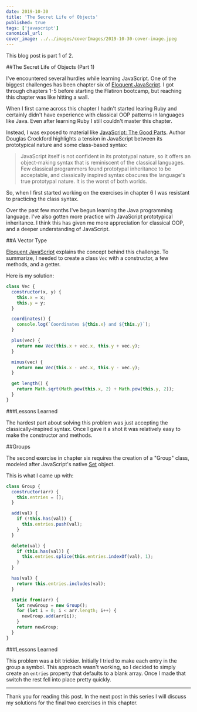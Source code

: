 ```yaml
---
date: 2019-10-30
title: 'The Secret Life of Objects'
published: true
tags: ['javascript']
canonical_url:
cover_image: ../../images/coverImages/2019-10-30-cover-image.jpeg
---
```


This blog post is part 1 of 2.

##The Secret Life of Objects (Part 1)

I've encountered several hurdles while learning JavaScript. One of the biggest
challenges has been chapter six of <a href=https://eloquentjavascript.net/06_object.html>Eloquent JavaScript</a>. I got through chapters 1-5 before starting the Flatiron bootcamp, but reaching this chapter was like hitting a wall.

When I first came across this chapter I hadn't started learing Ruby and certainly didn't have experience with classical OOP patterns in languages like Java. Even after learning Ruby I still couldn't master this chapter.

Instead, I was exposed to material like <a href=http://shop.oreilly.com/product/9780596517748.do>JavaScript: The Good Parts</a>. Author Douglas Crockford highlights a tension in JavaScript between its prototypical nature and some class-based syntax:

> JavaScript itself is not confident in its prototypal
> nature, so it offers an object-making syntax that is reminiscent of the classical languages. Few classical
> programmers found prototypal inheritance to be acceptable, and classically inspired syntax obscures the
> language's true prototypal nature. It is the worst of both worlds.

So, when I first started working on the exercises in chapter 6 I was resistant to practicing the class syntax.

Over the past few months I've begun learning the Java programming language. I've also gotten more practice with JavaScript prototypical inheritance. I think this has given me more appreciation for classical OOP, and a deeper understanding of JavaScript.

##A Vector Type

<a href=https://eloquentjavascript.net/06_object.html>Eloquent JavaScript</a> explains the concept behind this challenge. To summarize, I needed to create a class <code>Vec</code> with a constructor, a few methods, and a getter.

Here is my solution:

```javascript
class Vec {
  constructor(x, y) {
    this.x = x;
    this.y = y;
  }

  coordinates() {
    console.log(`Coordinates ${this.x} and ${this.y}`);
  }

  plus(vec) {
    return new Vec(this.x + vec.x, this.y + vec.y);
  }

  minus(vec) {
    return new Vec(this.x - vec.x, this.y - vec.y);
  }

  get length() {
    return Math.sqrt(Math.pow(this.x, 2) + Math.pow(this.y, 2));
  }
}
```

###Lessons Learned

The hardest part about solving this problem was just accepting the classically-inspired syntax. Once I gave it a shot it was relatively easy to make the constructor and methods.

##Groups

The second exercise in chapter six requires the creation of a "Group" class, modeled after JavaScript's native <a href=https://developer.mozilla.org/en-US/docs/Web/JavaScript/Reference/Global_Objects/Set>Set</a> object.

This is what I came up with:

```javascript
class Group {
  constructor(arr) {
    this.entries = [];
  }

  add(val) {
    if (!this.has(val)) {
      this.entries.push(val);
    }
  }

  delete(val) {
    if (this.has(val)) {
      this.entries.splice(this.entries.indexOf(val), 1);
    }
  }

  has(val) {
    return this.entries.includes(val);
  }

  static from(arr) {
    let newGroup = new Group();
    for (let i = 0; i < arr.length; i++) {
      newGroup.add(arr[i]);
    }
    return newGroup;
  }
}
```

###Lessons Learned

This problem was a bit trickier. Initially I tried to make each entry in the group a symbol. This approach wasn't working, so I decided to simply create an <code>entries</code> property that defaults to a blank array. Once I made that switch the rest fell into place pretty quickly.

<hr>

Thank you for reading this post. In the next post in this series I will discuss my solutions for the final two exercises in this chapter.
